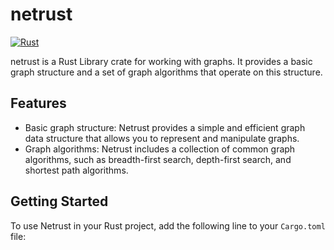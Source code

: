 # netrust

[![Rust](https://github.com/mateoneira/netrust/actions/workflows/rust.yml/badge.svg)](https://github.com/mateoneira/netrust/actions/workflows/rust.yml)

netrust is a Rust Library crate for working with graphs. It provides a basic graph structure and a set of graph algorithms that operate on this structure.

## Features

- Basic graph structure: Netrust provides a simple and efficient graph data structure that allows you to represent and manipulate graphs.
- Graph algorithms: Netrust includes a collection of common graph algorithms, such as breadth-first search, depth-first search, and shortest path algorithms.

## Getting Started

To use Netrust in your Rust project, add the following line to your `Cargo.toml` file:
